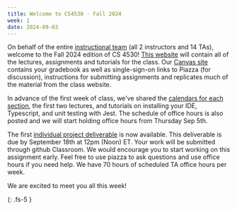 ```yaml
---
title: Welcome to CS4530 - Fall 2024 
week: 1
date: 2024-09-03
---
```


On behalf of the entire [instructional team](https://neu-se.github.io/CS4530-Fall-2024/staff) (all 2 instructors and 14 TAs), welcome to the Fall 2024 edition of CS 4530! [This website](https://neu-se.github.io/CS4530-Fall-2024/) will contain all of the lectures, assignments and tutorials for the class. Our [Canvas site](https://northeastern.instructure.com/courses/188155) contains your gradebook as well as single-sign-on links to Piazza (for discussion), instructions for submitting assignments and replicates much of the material from the class website.

In advance of the first week of class, we've shared the [calendars for each section](https://neu-se.github.io/CS4530-Fall-2024/calendar/), the first two lectures, and tutorials on installing your IDE, Typescript, and unit testing with Jest. The schedule of office hours is also posted and we will start holding office hours from Thursday Sep 5th. 

The first [individual project deliverable](https://neu-se.github.io/CS4530-Fall-2024/assignments/ip1) is now available. This deliverable is due by September 18th at 12pm (Noon) ET. Your work will be submitted through github Classroom. We would encourage you to start working on this assignment early. Feel free to use piazza to ask questions and use office hours if you need help. We have 70 hours of scheduled TA office hours per week.

We are excited to meet you all this week!

{: .fs-5 }
